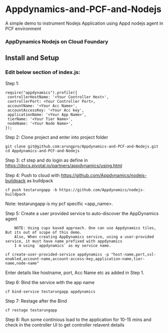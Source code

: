 # Appdynamics-and-PCF-and-Nodejs
A simple demo to instrument Nodejs Application using Appd nodejs agent in PCF environment


### AppDynamics Nodejs on Cloud Foundary

## Install and Setup

###  Edit below section of index.js:

Step 1:

```
require("appdynamics").profile({
 controllerHostName: '<Your Controller Host>',
 controllerPort: <Your Controller Port>,
 accountName: '<Your Acc Name>',
 accountAccessKey: '<Your Acc key',
 applicationName: '<Your App Name>',
 tierName: '<Your Tier Name>',
 nodeName: '<Your Node Name>',
});
```
Step 2: Clone project and enter into project folder
```
git clone git@github.com:arungpro/Appdynamics-and-PCF-and-Nodejs.git
cd Appdynamics-and-PCF-and-Nodejs
```

Step 3: cf step and do login as define in https://docs.pivotal.io/partners/appdynamics/using.html

Step 4: Push to cloud with https://github.com/Appdynamics/nodejs-buildpack as buildpack
```
cf push testarungapp -b https://github.com/Appdynamics/nodejs-buildpack
```
Note: testarungapp is my pcf specific <app_name>.

Step 5: Create a user provided service to auto-discover the AppDynamics agent

        NOTE: Using cups based approach. One can use Appdynamics tiles, But its out of scope of this demo. 
        Also, When creating AppDynamics service, using a user-provided service, it must have name prefixed with appdynamics
        I m using `appdynamics` as my service name.
 ```
 cf create-user-provided-service appdynamics -p "host-name,port,ssl-enabled,account-name,account-access-key,application-name,tier-name,node-name"
 ```
 Enter details like hostname, port, Acc Name etc as added in Step 1.
 
Step 6: Bind the service with the app name
```
cf bind-service testarungapp appdynamics
```

Step 7: Restage after the Bind
```
cf restage testarungapp
```

Step 8: Run some continious load to the application for 10-15 mins and check in the controller UI to get controller relavent details
